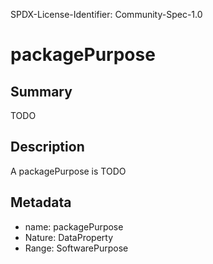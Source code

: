 SPDX-License-Identifier: Community-Spec-1.0

# packagePurpose

## Summary

TODO

## Description

A packagePurpose is TODO

## Metadata

- name: packagePurpose
- Nature: DataProperty
- Range: SoftwarePurpose


